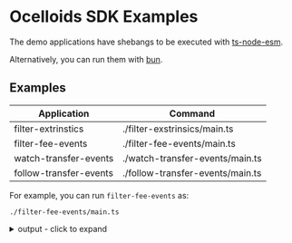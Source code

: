 # Ocelloids SDK Examples

The demo applications have shebangs to be executed with [ts-node-esm](https://typestrong.org/ts-node/).

Alternatively, you can run them with [bun](https://bun.sh).

## Examples

| Application            | Command                          |
| ---------------------- | -------------------------------- |
| filter-extrinstics     | ./filter-exstrinsics/main.ts     |
| filter-fee-events      | ./filter-fee-events/main.ts      |
| watch-transfer-events  | ./watch-transfer-events/main.ts  |
| follow-transfer-events | ./follow-transfer-events/main.ts |

For example, you can run `filter-fee-events` as:

```shell
./filter-fee-events/main.ts
```
<details>
<summary>output - click to expand</summary>

```javascript
// ...omitted...
{
  eventId: '16134448-2',
  extrinsicId: '16134448-2',
  extrinsicPos: 6,
  blockNumber: '16,134,448',
  blockPos: 2,
  method: 'Deposit',
  section: 'balances',
  index: '0x0507',
  data: {
    who: '12MgK2Sc8Rrh6DXS2gDrt7fWJ24eGeVb23NALbZLMw1grnkL',
    amount: '31,863,304'
  }
}
{
  eventId: '16134538-2',
  extrinsicId: '16134538-2',
  extrinsicPos: 0,
  blockNumber: '16,134,538',
  blockPos: 2,
  method: 'Withdraw',
  section: 'balances',
  index: '0x0508',
  data: {
    who: '15iLWC7Gqt2z5a9Vq2hjaw3VXkarkY5gAVdAkknV1khVhLck',
    amount: '157,316,518'
  }
}
{
  eventId: '16134538-2',
  extrinsicId: '16134538-2',
  extrinsicPos: 4,
  blockNumber: '16,134,538',
  blockPos: 2,
  method: 'Deposit',
  section: 'balances',
  index: '0x0507',
  data: {
    who: '13UVJyLnbVp9RBZYFwFGyDvVd1y27Tt8tkntv6Q7JVPhFsTB',
    amount: '125,853,214'
  }
}
// ...omitted...
```
</details>